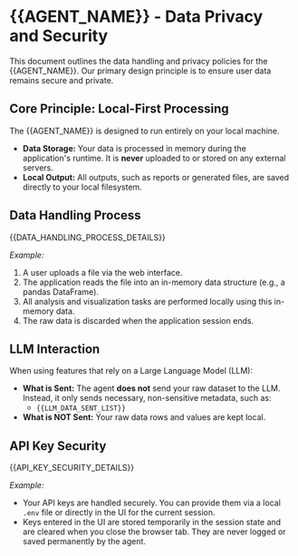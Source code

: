 # {{AGENT_NAME}} - Data Privacy and Security

This document outlines the data handling and privacy policies for the {{AGENT_NAME}}. Our primary design principle is to ensure user data remains secure and private.

## Core Principle: Local-First Processing

The {{AGENT_NAME}} is designed to run entirely on your local machine.

*   **Data Storage:** Your data is processed in memory during the application's runtime. It is **never** uploaded to or stored on any external servers.
*   **Local Output:** All outputs, such as reports or generated files, are saved directly to your local filesystem.

## Data Handling Process

{{DATA_HANDLING_PROCESS_DETAILS}}

*Example:*
1.  A user uploads a file via the web interface.
2.  The application reads the file into an in-memory data structure (e.g., a pandas DataFrame).
3.  All analysis and visualization tasks are performed locally using this in-memory data.
4.  The raw data is discarded when the application session ends.

## LLM Interaction

When using features that rely on a Large Language Model (LLM):

*   **What is Sent:** The agent **does not** send your raw dataset to the LLM. Instead, it only sends necessary, non-sensitive metadata, such as:
    *   `{{LLM_DATA_SENT_LIST}}`
*   **What is NOT Sent:** Your raw data rows and values are kept local.

## API Key Security

{{API_KEY_SECURITY_DETAILS}}

*Example:*
*   Your API keys are handled securely. You can provide them via a local `.env` file or directly in the UI for the current session.
*   Keys entered in the UI are stored temporarily in the session state and are cleared when you close the browser tab. They are never logged or saved permanently by the agent.
